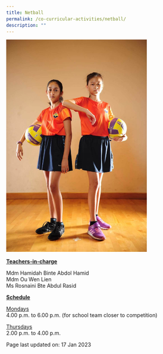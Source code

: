 ```yaml
---
title: Netball
permalink: /co-curricular-activities/netball/
description: ""
---
```

<img style="width: 75%;" src="/images/netball.jpeg">
<p><u><strong>Teachers-in-charge</strong></u></p>
<p>Mdm Hamidah Binte Abdol Hamid<br />Mdm Ou Wen Lien<br />Ms Rosnaini Bte Abdul Rasid</p>
<p><u><strong>Schedule</strong></u></p>
<p><u>Mondays</u><br />4.00 p.m. to 6.00 p.m. (for school team closer to competition)</p>
<p><u>Thursdays</u><br />2.00 p.m. to 4.00 p.m.</p>

<p>Page last updated on: 17 Jan 2023</p>